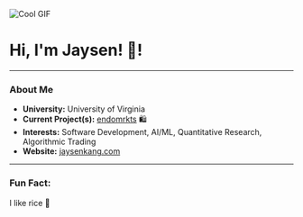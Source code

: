 ![Cool GIF](https://64.media.tumblr.com/31a4fddc18db83a84503e1531df3903f/tumblr_pdned1CyHM1xdue7io1_500.gif)

# Hi, I'm Jaysen! 👋!

---

### About Me
- **University:** University of Virginia
- **Current Project(s):** [endomrkts](endomrkts.com) 🛍️ 
- **Interests:** Software Development, AI/ML, Quantitative Research, Algorithmic Trading
- **Website:** [jaysenkang.com](jaysenkang.com)

---

### Fun Fact:
I like rice 🍚


